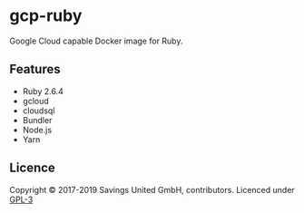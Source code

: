 # gcp-ruby
Google Cloud capable Docker image for Ruby.

## Features

- Ruby 2.6.4
- gcloud
- cloudsql
- Bundler
- Node.js
- Yarn

## Licence

Copyright © 2017-2019 Savings United GmbH, contributors. Licenced under [GPL-3](https://github.com/pcvg/gcp-ruby/blob/master/LICENSE)
